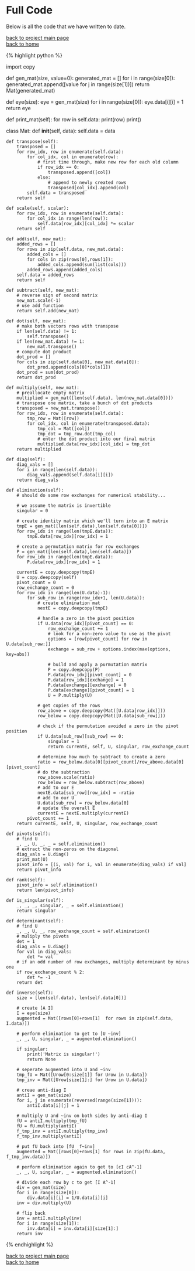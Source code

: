 # Full Code
Below is all the code that we have written to date.

[back to project main page](./numpy_from_scratch.md)\
[back to home](../README.md)

{% highlight python %}

import copy

def gen_mat(size, value=0):
    generated_mat = []
    for i in range(size[0]):
        generated_mat.append([value for j in range(size[1])])
    return Mat(generated_mat)

def eye(size):
    eye = gen_mat(size)
    for i in range(size[0]):
        eye.data[i][i] = 1
    return eye

def print_mat(self):
    for row in self.data:
        print(row)
    print()

class Mat:
    def __init__(self, data):
        self.data = data

    def transpose(self):
        transposed = []
        for row_idx, row in enumerate(self.data):
            for col_idx, col in enumerate(row):
                # first time through, make new row for each old column
                if row_idx == 0:
                    transposed.append([col])
                else:
                    # append to newly created rows
                    transposed[col_idx].append(col)
            self.data = transposed
        return self

    def scale(self, scalar):
        for row_idx, row in enumerate(self.data):
            for col_idx in range(len(row)):
                self.data[row_idx][col_idx] *= scalar
        return self

    def add(self, new_mat):
        added_rows = []
        for rows in zip(self.data, new_mat.data):
            added_cols = []
            for cols in zip(rows[0],rows[1]):
                added_cols.append(sum(list(cols)))
            added_rows.append(added_cols)
        self.data = added_rows
        return self

    def subtract(self, new_mat):
        # reverse sign of second matrix
        new_mat.scale(-1)
        # use add function
        return self.add(new_mat)

    def dot(self, new_mat):
        # make both vectors rows with transpose
        if len(self.data) != 1:
            self.transpose()
        if len(new_mat.data) != 1:
            new_mat.transpose()
        # compute dot product
        dot_prod = []
        for cols in zip(self.data[0], new_mat.data[0]):
            dot_prod.append(cols[0]*cols[1])
        dot_prod = sum(dot_prod)
        return dot_prod

    def multiply(self, new_mat):
        # preallocate empty matrix
        multiplied = gen_mat([len(self.data), len(new_mat.data[0])])
        # transpose one matrix, take a bunch of dot products
        transposed = new_mat.transpose()
        for row_idx, row in enumerate(self.data):
            tmp_row = Mat([row])
            for col_idx, col in enumerate(transposed.data):
                tmp_col = Mat([col])
                tmp_dot = tmp_row.dot(tmp_col)
                # enter the dot product into our final matrix
                multiplied.data[row_idx][col_idx] = tmp_dot
        return multiplied

    def diag(self):
        diag_vals = []
        for i in range(len(self.data)):
            diag_vals.append(self.data[i][i])
        return diag_vals

    def elimination(self):
        # should do some row exchanges for numerical stability...

        # we assume the matrix is invertible
        singular = 0

        # create identity matrix which we'll turn into an E matrix
        tmpE = gen_mat([len(self.data),len(self.data[0])])
        for row_idx in range(len(tmpE.data)):
            tmpE.data[row_idx][row_idx] = 1

        # create a permutation matrix for row exchanges
        P = gen_mat([len(self.data),len(self.data)])
        for row_idx in range(len(tmpE.data)):
            P.data[row_idx][row_idx] = 1

        currentE = copy.deepcopy(tmpE)
        U = copy.deepcopy(self)
        pivot_count = 0
        row_exchange_count = 0
        for row_idx in range(len(U.data)-1):
            for sub_row in range(row_idx+1, len(U.data)):
                # create elimination mat
                nextE = copy.deepcopy(tmpE)

                # handle a zero in the pivot position
                if U.data[row_idx][pivot_count] == 0:
                    row_exchange_count += 1
                    # look for a non-zero value to use as the pivot
                    options = [row[pivot_count] for row in U.data[sub_row:]]
                    exchange = sub_row + options.index(max(options, key=abs))

                    # build and apply a purmutation matrix
                    P = copy.deepcopy(P)
                    P.data[row_idx][pivot_count] = 0
                    P.data[row_idx][exchange] = 1
                    P.data[exchange][exchange] = 0
                    P.data[exchange][pivot_count] = 1
                    U = P.multiply(U)

                # get copies of the rows
                row_above = copy.deepcopy(Mat([U.data[row_idx]]))
                row_below = copy.deepcopy(Mat([U.data[sub_row]]))

                # check if the permutation avoided a zero in the pivot position
                if U.data[sub_row][sub_row] == 0:
                    singular = 1
                    return currentE, self, U, singular, row_exchange_count

                # determine how much to subtract to create a zero
                ratio = row_below.data[0][pivot_count]/row_above.data[0][pivot_count]
                # do the subtraction
                row_above.scale(ratio)
                row_below = row_below.subtract(row_above)
                # add to our E
                nextE.data[sub_row][row_idx] = -ratio
                # add to our U
                U.data[sub_row] = row_below.data[0]
                # update the overall E
                currentE = nextE.multiply(currentE)
            pivot_count += 1
        return currentE, self, U, singular, row_exchange_count

    def pivots(self):
        # find U
        _, _, U, _, _ = self.elimination()
        # extract the non-zeros on the diagonal
        diag_vals = U.diag()
        print_mat(U)
        pivot_info = [(i, val) for i, val in enumerate(diag_vals) if val]
        return pivot_info

    def rank(self):
        pivot_info = self.elimination()
        return len(pivot_info)

    def is_singular(self):
        _, _, _, singular, _ = self.elimination()
        return singular

    def determinant(self):
        # find U
        _, _, U, _, row_exchange_count = self.elimination()
        # muliply the pivots
        det = 1
        diag_vals = U.diag()
        for val in diag_vals:
            det *= val
        # if an odd number of row exchanges, multiply determinant by minus one
        if row_exchange_count % 2:
            det *= -1
        return det

    def inverse(self):
        size = [len(self.data), len(self.data[0])]

        # create [A I]
        I = eye(size)
        augmented = Mat([rows[0]+rows[1]  for rows in zip(self.data, I.data)])

        # perform elimination to get to [U ~inv]
        _, _, U, singular, _ = augmented.elimination()

        if singular:
            print('Matrix is singular!')
            return None

        # seperate augmented into U and ~inv
        tmp_fU = Mat([Urow[0:size[1]] for Urow in U.data])
        tmp_inv = Mat([Urow[size[1]:] for Urow in U.data])

        # creae anti-diag I
        antiI = gen_mat(size)
        for i, j in enumerate(reversed(range(size[1]))):
            antiI.data[i][j] = 1

        # multiply U and ~inv on both sides by anti-diag I
        fU = antiI.multiply(tmp_fU)
        fU = fU.multiply(antiI)
        f_tmp_inv = antiI.multiply(tmp_inv)
        f_tmp_inv.multiply(antiI)

        # put fU back into [fU  f~inv]
        augmented = Mat([rows[0]+rows[1] for rows in zip(fU.data, f_tmp_inv.data)])

        # perform elimination again to get to [cI cA^-1]
        _, _, U, singular, _ = augmented.elimination()

        # divide each row by c to get [I A^-1]
        div = gen_mat(size)
        for i in range(size[0]):
            div.data[i][i] = 1/U.data[i][i]
        inv = div.multiply(U)

        # flip back
        inv = antiI.multiply(inv)
        for i in range(size[1]):
            inv.data[i] = inv.data[i][size[1]:]
        return inv

{% endhighlight %}

[back to project main page](./numpy_from_scratch.md)\
[back to home](../README.md)

